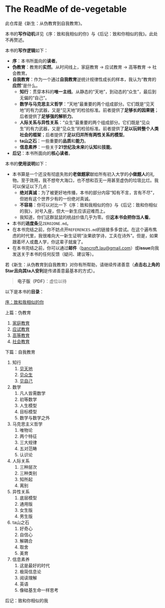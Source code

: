 # The ReadMe of de-vegetable

此仓库是《新生：从伪教育到自我教育》。

本书的**写作动机**详见《序：致和我相似的你》与《后记：致和你相似的我》。此处不再赘述。

本书的**写作逻辑**如下：

- **序**：本书所面向的**读者**。
- **伪教育**：教育的**实然**。从时间线上，家庭教育 → 应试教育 → 高等教育 → 社会教育。
- **自我教育**：作为一个通过**自我教育**逆统计规律性成长的样本，我认为“教育的**应然**”是什么。
  - **知行**：贯穿本科的**唯一主线**。从静态的“天地”，到动态的“众生”，最后到无偏的“自己”。
  - **数学与马克思主义哲学**：“天地”最重要的两个组成部分。它们既是“见天地”的有力武器，又是“见天地”的检验标准。前者提供了**足够长的因果链**；后者提供了**足够强的解析力**。
  - **人际关系与异性关系**：“众生”最重要的两个组成部分。它们既是“见众生”的有力武器，又是“见众生”的检验标准。前者提供了**足以玩转整个人类社会的框架**；后者提供了**足以归并所有两性关系的模型**。
  - **ta山之石**：一些重要的**品质**和**能力**。
  - **信息素养**：一些关于**21世纪及未来**的**认知**和**技能**。
- **后记**：本书所面向的**核心读者**。

本书的**使用说明**如下：

- 本书算是一个还没有彻底失败的**老做题家**献给所有初入大学的**小做题人**的礼物。至于效用，我不想夸大海口，也不想和百无一用甚至虚伪的垃圾比烂。我可以保证以下几点：
  - **绝对真诚**：为了被更好地传播，本书的部分内容“知有不言，言有不尽”，但她有这个世界少有的一份绝对真诚。
  - **不容易**：你可以对比一下《序：致和我相似的你》与《后记：致和你相似的我》，对号入座，但大一新生应该迎难而上。
  - 我知道，你们这群鼠鼠的统战价值几乎为零。但**这本书会把你当人看**。
- 本书的**进度条**见`ZERO2ONE.md`。
- 在本书完结之前，你不妨点开`REFERENCES.md`的链接多多尝试。在这个遍布焦虑的时代里，我很难向大一新生证明“汝果欲学诗，工夫在诗外”。但是，如果跟着坏人或蠢人学，你这辈子就废了。
- 在本书完结之前，你可以通过**邮件**（bancroft.lau@gmail.com）或**issue**向我发送关于本书的任何反馈（疑问、建议等）。

若《新生：从伪教育到自我教育》对你有所帮助，请继续传递善意（**点击右上角的Star且向其ta人安利**是传递善意最基本的方式）。

> **电子版（PDF）**：虚位以待

以下是本书的**目录**：

[序：致和我相似的你](https://github.com/Anticorianderist/de-vegetable/blob/main/src/1-preface-to-you-like-me.md)

上篇：伪教育

1. [家庭教育](https://github.com/Anticorianderist/de-vegetable/blob/main/src/1-pseudo-educations/1-family-education.md)
2. [应试教育](https://github.com/Anticorianderist/de-vegetable/blob/main/src/1-pseudo-educations/2-exam-oriented-education.md)
3. [高等教育](https://github.com/Anticorianderist/de-vegetable/blob/main/src/1-pseudo-educations/3-higher-education.md)
4. [社会教育](https://github.com/Anticorianderist/de-vegetable/blob/main/src/1-pseudo-educations/4-social-education.md)

下篇：自我教育

1. 知行
   1. [见天地](https://github.com/Anticorianderist/de-vegetable/blob/main/src/2-self-educations/1-knowing-your-life/1-knowing-the-world.md)
   2. [见众生](https://github.com/Anticorianderist/de-vegetable/blob/main/src/2-self-educations/1-knowing-your-life/2-knowing-the-people.md)
   3. [见自己](https://github.com/Anticorianderist/de-vegetable/blob/main/src/2-self-educations/1-knowing-your-life/3-knowing-yourself.md)
2. 数学
   1. 凡人皆需数学
   2. 初等数学
   3. 人生模型
   4. 目标模型
   5. 数学与数学之外
3. 马克思主义哲学
   1. 唯物论
   2. 两个特征
   3. 三大规律
   4. 五对范畴
   5. 认识论
4. 人际关系
   1. 三种层次
   2. 三种类别
   3. 知所起
   4. 离别
5. 异性关系
   1. 底层模型
   2. 通用版
   3. 女生版
   4. 男生版
6. ta山之石
   1. 好奇心
   2. 自信心
   3. 解耦合
   4. 取舍
   5. 美育
7. 信息素养
   1. 这是最好的时代
   2. 极简信息论
   3. 阅读理解
   4. 英语
   5. 像硅基生命一样思考

后记：致和你相似的我
